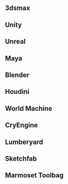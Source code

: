 ## 3dsmax
## Unity
## Unreal
## Maya
## Blender
## Houdini
## World Machine
## CryEngine
## Lumberyard
## Sketchfab
## Marmoset Toolbag
